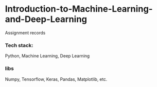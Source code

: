 # Introduction-to-Machine-Learning-and-Deep-Learning

Assignment records

### Tech stack:

Python, Machine Learning, Deep Learning

### libs
Numpy, Tensorflow, Keras, Pandas, Matplotlib, etc.
